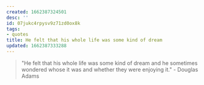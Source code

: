 ```yaml
---
created: 1662387324501
desc: ''
id: 07jukc4rpysv9z71zd0ox8k
tags:
- quotes
title: He felt that his whole life was some kind of dream
updated: 1662387333288
---
```

   
> "He felt that his whole life was some kind of dream and he sometimes wondered whose it was and whether they were enjoying it." - Douglas Adams